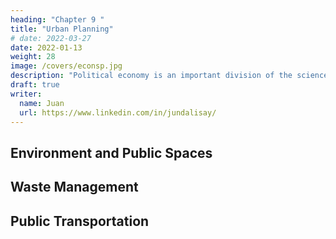 ```yaml
---
heading: "Chapter 9 "
title: "Urban Planning"
# date: 2022-03-27
date: 2022-01-13
weight: 28
image: /covers/econsp.jpg
description: "Political economy is an important division of the science of government. The object of government is the happiness of men, united in society"
draft: true
writer:
  name: Juan
  url: https://www.linkedin.com/in/jundalisay/
---
```



## Environment and Public Spaces



## Waste Management


## Public Transportation 